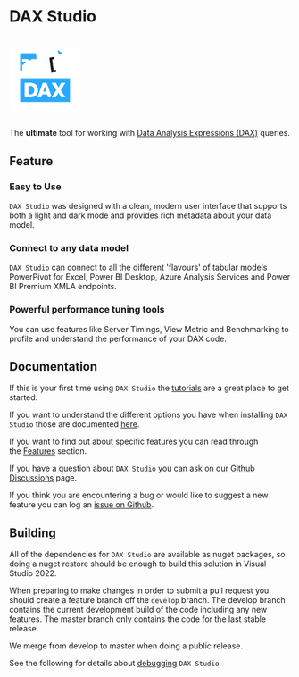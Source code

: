 # DAX Studio

<!-- markdownlint-disable MD033 MD045 -->

<div style="padding-bottom: 10px; padding-top: 20px">
    <img src="./docs/daxstudio-logo-dark.svg" width="128">
</div>

The **ultimate** tool for working with [Data Analysis Expressions (DAX)](https://learn.microsoft.com/en-us/dax/) queries.

## Feature

### Easy to Use

`DAX Studio` was designed with a clean, modern user interface that supports both a light and dark mode and provides rich metadata about your data model.

### Connect to any data model

`DAX Studio` can connect to all the different 'flavours' of tabular models PowerPivot for Excel, Power BI Desktop, Azure Analysis Services and Power BI Premium XMLA endpoints.

### Powerful performance tuning tools

You can use features like Server Timings, View Metric and Benchmarking to profile and understand the performance of your DAX code.

## Documentation

If this is your first time using `DAX Studio` the [tutorials](https://daxstudio.org/docs/category/tutorials/) are a great place to get started.

If you want to understand the different options you have when installing `DAX Studio` those are documented [here](https://daxstudio.org/docs/installation/index/).

If you want to find out about specific features you can read through the [Features](https://daxstudio.org/docs/features/intro/) section.

If you have a question about `DAX Studio` you can ask on our [Github Discussions](https://github.com/daxstudio/daxstudio/discussions) page.

If you think you are encountering a bug or would like to suggest a new feature you can log an [issue on Github](https://github.com/daxstudio/daxstudio/issues).

## Building

All of the dependencies for `DAX Studio` are available as nuget packages, so doing a nuget restore should be enough to build this solution in Visual Studio 2022.

When preparing to make changes in order to submit a pull request you should create a feature branch off the `develop` branch. The develop branch contains the current development build of the code including any new features. The master branch only contains the code for the last stable release.

We merge from develop to master when doing a public release.

See the following for details about [debugging](./docs/debugging.md) `DAX Studio`.
